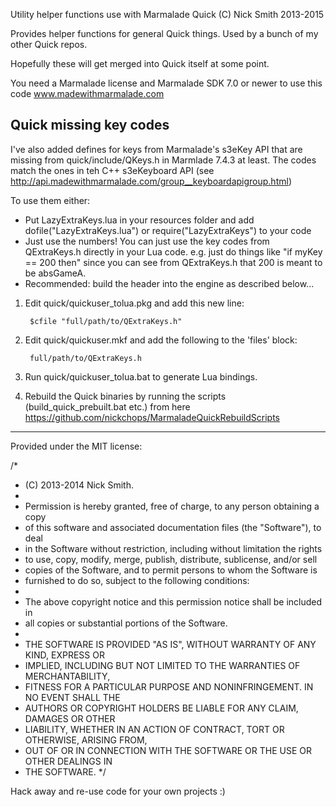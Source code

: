 
Utility helper functions use with Marmalade Quick
(C) Nick Smith 2013-2015

Provides helper functions for general Quick things. Used by a bunch of my
other Quick repos.

Hopefully these will get merged into Quick itself at some point.

You need a Marmalade license and Marmalade SDK 7.0 or newer to use this code
    www.madewithmarmalade.com

    
Quick missing key codes
-----------------------

I've also added defines for keys from Marmalade's s3eKey API that are missing
from quick/include/QKeys.h in Marmlade 7.4.3 at least. The codes match the ones
in teh C++ s3eKeyboard API
(see http://api.madewithmarmalade.com/group__keyboardapigroup.html)

To use them either:
- Put LazyExtraKeys.lua in your resources folder and add
  dofile("LazyExtraKeys.lua") or require("LazyExtraKeys") to your code
- Just use the numbers! You can just use the key codes from QExtraKeys.h
  directly in your Lua code. e.g. just do things like "if myKey == 200 then"
  since you can see from QExtraKeys.h that 200 is meant to be absGameA.     
- Recommended: build the header into the engine as described below...

  
1. Edit quick/quickuser_tolua.pkg and add this new line:

        $cfile "full/path/to/QExtraKeys.h"

2. Edit quick/quickuser.mkf and add the following to the 'files' block:

        full/path/to/QExtraKeys.h
   
3. Run quick/quickuser_tolua.bat to generate Lua bindings.

4. Rebuild the Quick binaries by running the scripts (build_quick_prebuilt.bat
   etc.) from here https://github.com/nickchops/MarmaladeQuickRebuildScripts
   
-------------------------------------------------------------------------------

Provided under the MIT license:

/*
 * (C) 2013-2014 Nick Smith.
 * 
 * Permission is hereby granted, free of charge, to any person obtaining a copy
 * of this software and associated documentation files (the "Software"), to deal
 * in the Software without restriction, including without limitation the rights
 * to use, copy, modify, merge, publish, distribute, sublicense, and/or sell
 * copies of the Software, and to permit persons to whom the Software is
 * furnished to do so, subject to the following conditions:
 * 
 * The above copyright notice and this permission notice shall be included in
 * all copies or substantial portions of the Software.
 * 
 * THE SOFTWARE IS PROVIDED "AS IS", WITHOUT WARRANTY OF ANY KIND, EXPRESS OR
 * IMPLIED, INCLUDING BUT NOT LIMITED TO THE WARRANTIES OF MERCHANTABILITY,
 * FITNESS FOR A PARTICULAR PURPOSE AND NONINFRINGEMENT. IN NO EVENT SHALL THE
 * AUTHORS OR COPYRIGHT HOLDERS BE LIABLE FOR ANY CLAIM, DAMAGES OR OTHER
 * LIABILITY, WHETHER IN AN ACTION OF CONTRACT, TORT OR OTHERWISE, ARISING FROM,
 * OUT OF OR IN CONNECTION WITH THE SOFTWARE OR THE USE OR OTHER DEALINGS IN
 * THE SOFTWARE.
 */

Hack away and re-use code for your own projects :)
